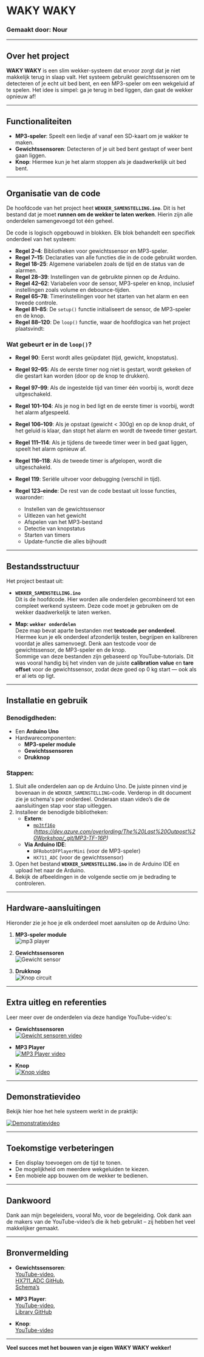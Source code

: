 # WAKY WAKY

### Gemaakt door: Nour

---

## Over het project
**WAKY WAKY** is een slim wekker-systeem dat ervoor zorgt dat je niet makkelijk terug in slaap valt. Het systeem gebruikt gewichtssensoren om te detecteren of je echt uit bed bent, en een MP3-speler om een wekgeluid af te spelen. Het idee is simpel: ga je terug in bed liggen, dan gaat de wekker opnieuw af!

---

## Functionaliteiten
- **MP3-speler**: Speelt een liedje af vanaf een SD-kaart om je wakker te maken.  
- **Gewichtssensoren**: Detecteren of je uit bed bent gestapt of weer bent gaan liggen.  
- **Knop**: Hiermee kun je het alarm stoppen als je daadwerkelijk uit bed bent.  

---

## Organisatie van de code

De hoofdcode van het project heet **`WEKKER_SAMENSTELLING.ino`**. Dit is het bestand dat je moet **runnen om de wekker te laten werken**. Hierin zijn alle onderdelen samengevoegd tot één geheel.

De code is logisch opgebouwd in blokken. Elk blok behandelt een specifiek onderdeel van het systeem:

- **Regel 2–4**: Bibliotheken voor gewichtssensor en MP3-speler.  
- **Regel 7–15**: Declaraties van alle functies die in de code gebruikt worden.  
- **Regel 18–25**: Algemene variabelen zoals de tijd en de status van de alarmen.  
- **Regel 28–39**: Instellingen van de gebruikte pinnen op de Arduino.  
- **Regel 42–62**: Variabelen voor de sensor, MP3-speler en knop, inclusief instellingen zoals volume en debounce-tijden.  
- **Regel 65–78**: Timerinstellingen voor het starten van het alarm en een tweede controle.  
- **Regel 81–85**: De `setup()` functie initialiseert de sensor, de MP3-speler en de knop.  
- **Regel 88–120**: De `loop()` functie, waar de hoofdlogica van het project plaatsvindt:

### Wat gebeurt er in de `loop()`?  
- **Regel 90**: Eerst wordt alles geüpdatet (tijd, gewicht, knopstatus).  
- **Regel 92–95**: Als de eerste timer nog niet is gestart, wordt gekeken of die gestart kan worden (door op de knop te drukken).  
- **Regel 97–99**: Als de ingestelde tijd van timer één voorbij is, wordt deze uitgeschakeld.  
- **Regel 101–104**: Als je nog in bed ligt en de eerste timer is voorbij, wordt het alarm afgespeeld.  
- **Regel 106–109**: Als je opstaat (gewicht < 300g) en op de knop drukt, of het geluid is klaar, dan stopt het alarm en wordt de tweede timer gestart.  
- **Regel 111–114**: Als je tijdens de tweede timer weer in bed gaat liggen, speelt het alarm opnieuw af.  
- **Regel 116–118**: Als de tweede timer is afgelopen, wordt die uitgeschakeld.  
- **Regel 119**: Seriële uitvoer voor debugging (verschil in tijd).

- **Regel 123–einde**: De rest van de code bestaat uit losse functies, waaronder:
  - Instellen van de gewichtssensor
  - Uitlezen van het gewicht
  - Afspelen van het MP3-bestand
  - Detectie van knopstatus
  - Starten van timers
  - Update-functie die alles bijhoudt

---

## Bestandsstructuur

Het project bestaat uit:

- **`WEKKER_SAMENSTELLING.ino`**  
  Dit is de hoofdcode. Hier worden alle onderdelen gecombineerd tot een compleet werkend systeem. Deze code moet je gebruiken om de wekker daadwerkelijk te laten werken.

- **Map: `wekker onderdelen`**  
  Deze map bevat aparte bestanden met **testcode per onderdeel**. Hiermee kun je elk onderdeel afzonderlijk testen, begrijpen en kalibreren voordat je alles samenvoegt. Denk aan testcode voor de gewichtssensor, de MP3-speler en de knop.  
  Sommige van deze bestanden zijn gebaseerd op YouTube-tutorials. Dit was vooral handig bij het vinden van de juiste **calibration value** en **tare offset** voor de gewichtssensor, zodat deze goed op 0 kg start — ook als er al iets op ligt.

---

## Installatie en gebruik

### Benodigdheden:
- Een **Arduino Uno**
- Hardwarecomponenten:
  - **MP3-speler module**
  - **Gewichtssensoren**
  - **Drukknop**

### Stappen:
1. Sluit alle onderdelen aan op de Arduino Uno. De juiste pinnen vind je bovenaan in de `WEKKER_SAMENSTELLING`-code. Verderop in dit document zie je schema's per onderdeel. Onderaan staan video’s die de aansluitingen stap voor stap uitleggen.
2. Installeer de benodigde bibliotheken:
   - **Extern**: 
     - [`mp3tf16p`](#) *(https://dev.azure.com/overlording/The%20Last%20Outpost%20Workshop/_git/MP3-TF-16P)*
   - **Via Arduino IDE**:
     - `DFRobotDFPlayerMini` (voor de MP3-speler)
     - `HX711_ADC` (voor de gewichtssensor)
3. Open het bestand **`WEKKER_SAMENSTELLING.ino`** in de Arduino IDE en upload het naar de Arduino.
4. Bekijk de afbeeldingen in de volgende sectie om je bedrading te controleren.

---

## Hardware-aansluitingen

Hieronder zie je hoe je elk onderdeel moet aansluiten op de Arduino Uno:

1. **MP3-speler module**  
   ![mp3 player](mp3player.png)

2. **Gewichtssensoren**  
   ![Gewicht sensor](gewichtsensor.png)

3. **Drukknop**  
   ![Knop circuit](circuit_button.png)

---

## Extra uitleg en referenties

Leer meer over de onderdelen via deze handige YouTube-video's:  

- **Gewichtssensoren**  
  [![Gewicht sensoren video](https://img.youtube.com/vi/LIuf2egMioA/0.jpg)](https://youtu.be/LIuf2egMioA?si=A7XPyC9-2faqjMKG)

- **MP3 Player**  
  [![MP3 Player video](https://img.youtube.com/vi/PBdqgHj_AkU/0.jpg)](https://youtu.be/PBdqgHj_AkU?si=pbIv38PhXdfLJ4m9)

- **Knop**  
  [![Knop video](https://img.youtube.com/vi/VPGRqML_v0w/0.jpg)](https://youtu.be/VPGRqML_v0w?si=hWb6luXIO06AUFNs)

---

## Demonstratievideo

Bekijk hier hoe het hele systeem werkt in de praktijk:

[![Demonstratievideo](https://img.youtube.com/vi/mI2D8F5TRIw/0.jpg)](https://youtu.be/mI2D8F5TRIw)

---

## Toekomstige verbeteringen

- Een display toevoegen om de tijd te tonen.  
- De mogelijkheid om meerdere wekgeluiden te kiezen.  
- Een mobiele app bouwen om de wekker te bedienen.

---

## Dankwoord

Dank aan mijn begeleiders, vooral Mo, voor de begeleiding. Ook dank aan de makers van de YouTube-video’s die ik heb gebruikt – zij hebben het veel makkelijker gemaakt.

---

## Bronvermelding

- **Gewichtssensoren**:  
  [YouTube-video](https://youtu.be/LIuf2egMioA?si=A7XPyC9-2faqjMKG),  
  [HX711_ADC GitHub](https://github.com/olkal/HX711_ADC),  
  [Schema’s](https://circuitjournal.com/50kg-load-cells-with-HX711)

- **MP3 Player**:  
  [YouTube-video](https://youtu.be/PBdqgHj_AkU?si=pbIv38PhXdfLJ4m9),  
  [Library GitHub](https://dev.azure.com/overlording/The%20Last%20Outpost%20Workshop/_git/MP3-TF-16P)

- **Knop**:  
  [YouTube-video](https://youtu.be/VPGRqML_v0w?si=hWb6luXIO06AUFNs)

---

**Veel succes met het bouwen van je eigen WAKY WAKY wekker!**
